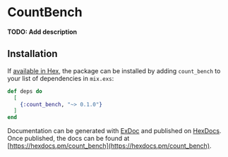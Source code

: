 # CountBench

**TODO: Add description**

## Installation

If [available in Hex](https://hex.pm/docs/publish), the package can be installed
by adding `count_bench` to your list of dependencies in `mix.exs`:

```elixir
def deps do
  [
    {:count_bench, "~> 0.1.0"}
  ]
end
```

Documentation can be generated with [ExDoc](https://github.com/elixir-lang/ex_doc)
and published on [HexDocs](https://hexdocs.pm). Once published, the docs can
be found at [https://hexdocs.pm/count_bench](https://hexdocs.pm/count_bench).

